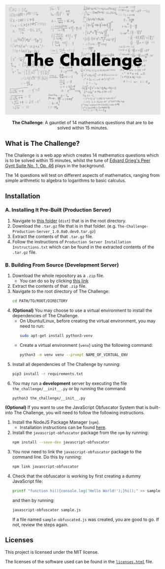 ![The-Challenge Cover Image](Banner.png)

<p align="center">
    <b>The Challenge</b>: A gauntlet of 14 mathematics questions that are to be solved within 15 minutes.
</p>

## What is The Challenge?

The Challenge is a web app which creates 14 mathematics questions which is to be solved within 15 minutes, whilst the
tune
of [Edvard Grieg's Peer Gynt Suite No. 1, Op. 46](https://en.wikipedia.org/wiki/Peer_Gynt_(Grieg)#Suite_No._1,_Op._46)
plays in the background.

The 14 questions will test on different aspects of mathematics, ranging from simple arithmetic to algebra to logarithms
to basic calculus.

## Installation

### A. Installing It Pre-Built (Production Server)

1. Navigate to [this folder](dist) (`dist`) that is in the root directory.
2. Download the `.tar.gz` file that is in that folder. (e.g. `The-Challenge-Production-Server_1.0.0a0.dev0.tar.gz`)
3. Extract the contents of that `.tar.gz` file.
4. Follow the instructions of `Production Server Installation Instructions.txt` which can be found in the extracted
   contents of the `.tar.gz` file.

### B. Building From Source (Development Server)

1. Download the whole repository as a `.zip` file.
    * You can do so by clicking [this link](https://github.com/Ryan-Kan/The-Challenge/archive/master.zip)
2. Extract the contents of that `.zip` file.
3. Navigate to the root directory of The Challenge:
    ```bash
    cd PATH/TO/ROOT/DIRECTORY
    ```
4. **(Optional)** You may choose to use a virtual environment to install the dependencies of The Challenge.
    * On Ubuntu/Linux, before creating the virtual environment, you may need to run:
        ```bash
        sudo apt-get install python3-venv
        ```
    * Create a virtual environment (`venv`) using the following command:
        ```bash
        python3 -m venv venv --prompt NAME_OF_VIRTUAL_ENV
        ```
5. Install all dependencies of The Challenge by running:
    ```bash
    pip3 install -r requirements.txt
    ```
6. You may run a **development** server by executing the file `the_challenge/__init__.py` or by running the command:
    ```bash
    python3 the_challenge/__init__.py
    ```

**(Optional)** If you want to use the JavaScript Obfuscator System that is built-into The Challenge, you will need to
follow the following instructions.

1. Install the NodeJS Package Manager (`npm`).
    * Installation instructions can be found [here](https://nodejs.org/en/).
2. Install the `javascript-obfuscator` package from the `npm` by running:
    ```bash
    npm install --save-dev javascript-obfuscator
    ```
3. You now need to link the `javascript-obfuscator` package to the command line. Do this by running:
    ```bash
    npm link javascript-obfuscator
    ```
4. Check that the obfuscator is working by first creating a dummy JavaScript file:
    ```bash
    printf "function hi(){console.log('Hello World!');}hi();" >> sample.js
    ```
   and then by running:
    ```bash
    javascript-obfuscator sample.js
    ```
   If a file named `sample-obfuscated.js` was created, you are good to go. If not, review the steps again.

## Licenses

This project is licensed under the MIT license.

The licenses of the software used can be found in the [`licenses.html`](the_challenge/templates/index/licenses.html)
file.
